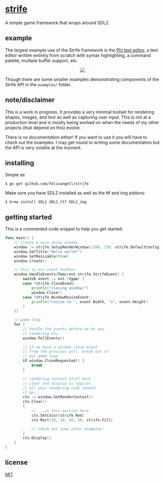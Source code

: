 # [strife](https://strife.felixangell.com)
A simple game framework that wraps around SDL2.

## example
The largest example use of the Strife framework is the [Phi text editor](//phi.felixangell.com), a text editor written entirely from scratch with syntax highlighting, a command palette, multiple buffer support, etc.

<p align="center"><img src="https://raw.githubusercontent.com/felixangell/phi/master/screenshot.png"></p>

Though there are some smaller examples demonstrating components of the Strife API in the `examples/` folder.

## note/disclaimer
This is a work in progress. It provides a very minimal toolset for rendering shapes, images, and text
as well as capturing user input. This is not at a production level and is mostly being worked on when the
needs of my other projects (that depend on this) evolve.

There is no documentation either! If you want to use it you will have to check out the examples. I may
get round to writing some documentation but the API is very volatile at the moment.

## installing
Simple as

	$ go get github.com/felixangell/strife

Make sure you have SDL2 installed as well as the ttf and img addons:

	$ brew install SDL2 SDL2_ttf SDL2_img

## getting started
This is a commented code snippet to help you get started:

```go
func main() {
	// create a nice shiny window
	window := strife.SetupRenderWindow(1280, 720, strife.DefaultConfig())
	window.SetTitle("Hello world!")
	window.SetResizable(true)
	window.Create()

	// this is our event handler
	window.HandleEvents(func(evt strife.StrifeEvent) {
		switch event := evt.(type) {
		case *strife.CloseEvent:
			println("closing window!")
			window.Close()
		case *strife.WindowResizeEvent:
			println("resize to ", event.Width, "x", event.Height)
		}
	})

	// game loop
	for {
		// handle the events before we do any
		// rendering etc.
		window.PollEvents()

		// if we have a window close event
		// from the previous poll, break out of
		// our game loop
		if window.CloseRequested() {
			break
		}

		// rendering context stuff here
		// clear and display is typical
		// all your rendering code should
		// go...
		ctx := window.GetRenderContext()
		ctx.Clear()
		{
			// ...in this section here
			ctx.SetColor(strife.Red)
			ctx.Rect(10, 10, 50, 50, strife.Fill)

			// check out some other examples!
		}
		ctx.Display()
	}
}
```

## license
[MIT](/LICENSE)
